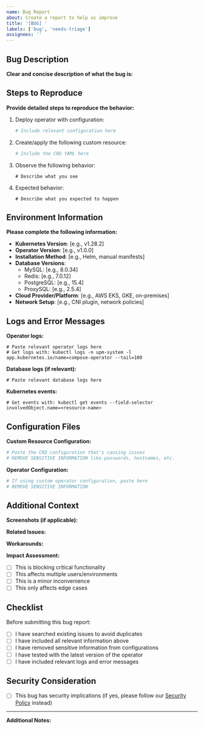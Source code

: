```yaml
---
name: Bug Report
about: Create a report to help us improve
title: '[BUG] '
labels: ['bug', 'needs-triage']
assignees: ''
---
```


## Bug Description

**Clear and concise description of what the bug is:**

## Steps to Reproduce

**Provide detailed steps to reproduce the behavior:**

1. Deploy operator with configuration:
   ```yaml
   # Include relevant configuration here
   ```

2. Create/apply the following custom resource:
   ```yaml
   # Include the CRD YAML here
   ```

3. Observe the following behavior:
   ```
   # Describe what you see
   ```

4. Expected behavior:
   ```
   # Describe what you expected to happen
   ```

## Environment Information

**Please complete the following information:**

- **Kubernetes Version**: [e.g., v1.28.2]
- **Operator Version**: [e.g., v1.0.0]
- **Installation Method**: [e.g., Helm, manual manifests]
- **Database Versions**: 
  - MySQL: [e.g., 8.0.34]
  - Redis: [e.g., 7.0.12]
  - PostgreSQL: [e.g., 15.4]
  - ProxySQL: [e.g., 2.5.4]
- **Cloud Provider/Platform**: [e.g., AWS EKS, GKE, on-premises]
- **Network Setup**: [e.g., CNI plugin, network policies]

## Logs and Error Messages

**Operator logs:**
```
# Paste relevant operator logs here
# Get logs with: kubectl logs -n upm-system -l app.kubernetes.io/name=compose-operator --tail=100
```

**Database logs (if relevant):**
```
# Paste relevant database logs here
```

**Kubernetes events:**
```
# Get events with: kubectl get events --field-selector involvedObject.name=<resource-name>
```

## Configuration Files

**Custom Resource Configuration:**
```yaml
# Paste the CRD configuration that's causing issues
# REMOVE SENSITIVE INFORMATION like passwords, hostnames, etc.
```

**Operator Configuration:**
```yaml
# If using custom operator configuration, paste here
# REMOVE SENSITIVE INFORMATION
```

## Additional Context

**Screenshots (if applicable):**
<!-- Drag and drop images here -->

**Related Issues:**
<!-- Link to any related issues -->

**Workarounds:**
<!-- If you found any workarounds, describe them here -->

**Impact Assessment:**
- [ ] This is blocking critical functionality
- [ ] This affects multiple users/environments
- [ ] This is a minor inconvenience
- [ ] This only affects edge cases

## Checklist

Before submitting this bug report:

- [ ] I have searched existing issues to avoid duplicates
- [ ] I have included all relevant information above
- [ ] I have removed sensitive information from configurations
- [ ] I have tested with the latest version of the operator
- [ ] I have included relevant logs and error messages

## Security Consideration

- [ ] This bug has security implications (if yes, please follow our [Security Policy](../../SECURITY.md) instead)

---

**Additional Notes:**
<!-- Any additional information that might be helpful -->